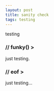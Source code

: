 ```yaml
---
layout: post
title: sanity check
tags: testing
---
```


testing

### // funky() >

just testing.

### // eof >

just testing...